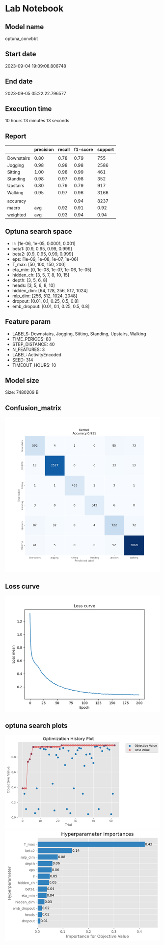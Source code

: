 # Lab Notebook


## Model name
optuna_convbbt

## Start date
2023-09-04 19:09:08.806748

## End date
2023-09-05 05:22:22.796577

## Execution time
10 hours 13 minutes 13 seconds

## Report
| | precision | recall | f1-score | support |
| --- | --- | --- | --- | --- |
|  |
| Downstairs | 0.80 | 0.78 | 0.79 | 755 |
| Jogging | 0.98 | 0.98 | 0.98 | 2586 |
| Sitting | 1.00 | 0.98 | 0.99 | 461 |
| Standing | 0.98 | 0.97 | 0.98 | 352 |
| Upstairs | 0.80 | 0.79 | 0.79 | 917 |
| Walking | 0.95 | 0.97 | 0.96 | 3166 |
|  |
|  accuracy || | 0.94 | 8237 |
| macro | avg | 0.92 | 0.91 | 0.92 | 8237 |
| weighted | avg | 0.93 | 0.94 | 0.94 | 8237 |


## Optuna search space
- lr: [1e-06, 1e-05, 0.0001, 0.001]
- beta1: [0.9, 0.95, 0.99, 0.999]
- beta2: [0.9, 0.95, 0.99, 0.999]
- eps: [1e-09, 1e-08, 1e-07, 1e-06]
- T_max: [50, 100, 150, 200]
- eta_min: [0, 1e-08, 1e-07, 1e-06, 1e-05]
- hidden_ch: [3, 5, 7, 8, 10, 15]
- depth: [3, 5, 6, 8]
- heads: [3, 5, 6, 8, 10]
- hidden_dim: [64, 128, 256, 512, 1024]
- mlp_dim: [256, 512, 1024, 2048]
- dropout: [0.01, 0.1, 0.25, 0.5, 0.8]
- emb_dropout: [0.01, 0.1, 0.25, 0.5, 0.8]

## Feature param
- LABELS: Downstairs, Jogging, Sitting, Standing, Upstairs, Walking
- TIME_PERIODS: 80
- STEP_DISTANCE: 40
- N_FEATURES: 3
- LABEL: ActivityEncoded
- SEED: 314
- TIMEOUT_HOURS: 10

## Model size
Size: 7480209    B

## Confusion_matrix
![alt](./assets/cross-tab.png)

## Loss curve
![alt](./assets/loss.png)

## optuna search plots
![](result/0904_optuna_convbbt_2/processed/assets/optimization_history.png)
![](result/0904_optuna_convbbt_2/processed/assets/optimization_importance.png)
